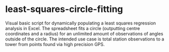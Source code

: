 # least-squares-circle-fitting
Visual basic script for dynamically populating a least squares regression analysis in Excel. The spreadsheet fits a circle (outputting centre coordinates and a radius) for an unlimited amount of observations of angles outside of the circle. The intended use case is total station observations to a tower from points found via high precision GPS.
